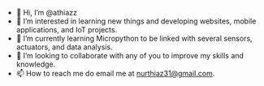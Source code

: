 - 👋 Hi, I’m @athiazz
- 👀 I’m interested in learning new things and developing websites, mobile applications, and IoT projects.
- 🌱 I’m currently learning Micropython to be linked with several sensors, actuators, and data analysis.
- 💞️ I’m looking to collaborate with any of you to improve my skills and knowledge.
- 📫 How to reach me do email me at nurthiaz31@gmail.com.

<!---
athiazz/athiazz is a ✨ special ✨ repository because its `README.md` (this file) appears on your GitHub profile.
You can click the Preview link to take a look at your changes.
--->
